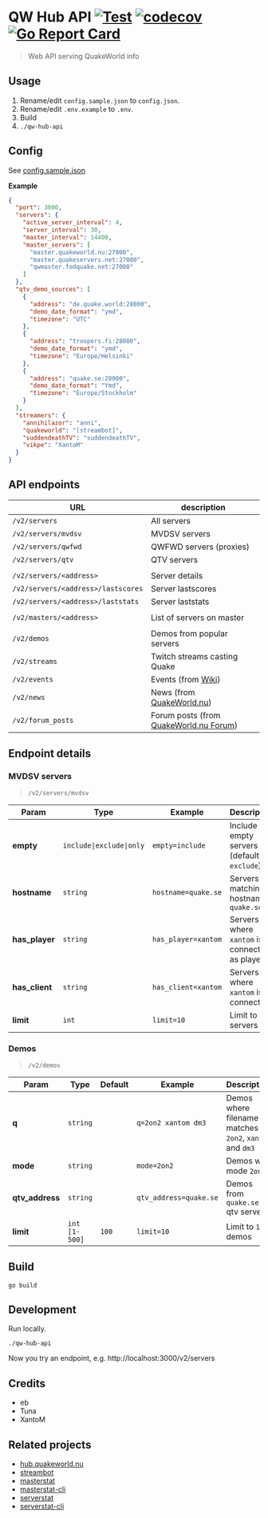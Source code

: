 # QW Hub API [![Test](https://github.com/vikpe/qw-hub-api/actions/workflows/test.yml/badge.svg?branch=main)](https://github.com/vikpe/qw-hub-api/actions/workflows/test.yml) [![codecov](https://codecov.io/gh/vikpe/qw-hub-api/branch/main/graph/badge.svg)](https://codecov.io/gh/vikpe/qw-hub-api) [![Go Report Card](https://goreportcard.com/badge/github.com/vikpe/qw-hub-api)](https://goreportcard.com/report/github.com/vikpe/qw-hub-api)

> Web API serving QuakeWorld info

## Usage

1) Rename/edit `config.sample.json` to `config.json`.
2) Rename/edit `.env.example` to `.env`.
3) Build
4) `./qw-hub-api`

## Config

See [config.sample.json](./config.sample.json)

**Example**

```json
{
  "port": 3000,
  "servers": {
    "active_server_interval": 4,
    "server_interval": 30,
    "master_interval": 14400,
    "master_servers": [
      "master.quakeworld.nu:27000",
      "master.quakeservers.net:27000",
      "qwmaster.fodquake.net:27000"
    ]
  },
  "qtv_demo_sources": [
    {
      "address": "de.quake.world:28000",
      "demo_date_format": "ymd",
      "timezone": "UTC"
    },
    {
      "address": "troopers.fi:28000",
      "demo_date_format": "ymd",
      "timezone": "Europe/Helsinki"
    },
    {
      "address": "quake.se:28000",
      "demo_date_format": "Ymd",
      "timezone": "Europe/Stockholm"
    }
  ],
  "streamers": {
    "annihilazor": "anni",
    "quakeworld": "[streambot]",
    "suddendeathTV": "suddendeathTV",
    "vikpe": "XantoM"
  }
}
```

## API endpoints

| URL                                | description                                                               |  
|------------------------------------|---------------------------------------------------------------------------|
| `/v2/servers`                      | All servers                                                               |  
| `/v2/servers/mvdsv`                | MVDSV servers                                                             |  
| `/v2/servers/qwfwd`                | QWFWD servers (proxies)                                                   |  
| `/v2/servers/qtv`                  | QTV servers                                                               |
|                                    |                                                                           |
| `/v2/servers/<address>`            | Server details                                                            |
| `/v2/servers/<address>/lastscores` | Server lastscores                                                         |
| `/v2/servers/<address>/laststats`  | Server laststats                                                          |
|                                    |                                                                           |
| `/v2/masters/<address>`            | List of servers on master                                                 |
|                                    |                                                                           |
| `/v2/demos`                        | Demos from popular servers                                                |  
| `/v2/streams`                      | Twitch streams casting Quake                                              |  
| `/v2/events`                       | Events (from [Wiki](https://wiki.quakeworld.nu/))                         |  
| `/v2/news`                         | News (from [QuakeWorld.nu](https://www.quakeworld.nu/))                   |  
| `/v2/forum_posts`                  | Forum posts (from [QuakeWorld.nu Forum](https://www.quakeworld.nu/forum)) |  

## Endpoint details

### MVDSV servers

> `/v2/servers/mvdsv`

| Param          | Type                     | Example             | Description                                   |
|----------------|--------------------------|---------------------|-----------------------------------------------|
| **empty**      | `include\|exclude\|only` | `empty=include`     | Include empty servers (default `exclude`)     |
| **hostname**   | `string`                 | `hostname=quake.se` | Servers matching hostname `quake.se`          |
| **has_player** | `string`                 | `has_player=xantom` | Servers where `xantom` is connected as player |
| **has_client** | `string`                 | `has_client=xantom` | Servers where `xantom` is connected           |
| **limit**      | `int`                    | `limit=10`          | Limit to `10` servers                         |

### Demos

> `/v2/demos`

| Param           | Type          | Default | Example                | Description                                             |
|-----------------|---------------|---------|------------------------|---------------------------------------------------------|
| **q**           | `string`      |         | `q=2on2 xantom dm3`    | Demos where filename matches `2on2`, `xantom` and `dm3` |
| **mode**        | `string`      |         | `mode=2on2`            | Demos with mode `2on2`                                  |
| **qtv_address** | `string`      |         | `qtv_address=quake.se` | Demos from `quake.se` qtv server                        |
| **limit**       | `int [1-500]` | `100`   | `limit=10`             | Limit to `10` demos                                     |

## Build

```shell
go build
```

## Development

Run locally.

```shell
./qw-hub-api
```

Now you try an endpoint, e.g. http://localhost:3000/v2/servers

## Credits

* eb
* Tuna
* XantoM

## Related projects

* [hub.quakeworld.nu](https://github.com/quakeworldnu/hub.quakeworld.nu)
* [streambot](https://github.com/vikpe/qw-streambot)
* [masterstat](https://github.com/vikpe/masterstat)
* [masterstat-cli](https://github.com/vikpe/masterstat-cli)
* [serverstat](https://github.com/vikpe/serverstat)
* [serverstat-cli](https://github.com/vikpe/serverstat-cli)
